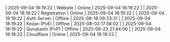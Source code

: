 | 2025-09-04 18:19:22 | Website | Online | 2025-09-04 18:19:22 |
| 2025-09-04 18:19:22 | Registration | Online | 2025-09-04 18:19:22 |
| 2025-09-04 18:19:22 | Auth Server | Offline | 2025-08-18 09:33:31 |
| 2025-09-04 18:19:22 | Kezan (PvE) | Offline | 2025-08-03 17:58:02 |
| 2025-09-04 18:19:22 | Gurubashi (PvP) | Offline | 2025-08-23 21:44:06 |
| 2025-09-04 18:19:22 | Cloudflare | Online | 2025-09-04 18:19:22 |
